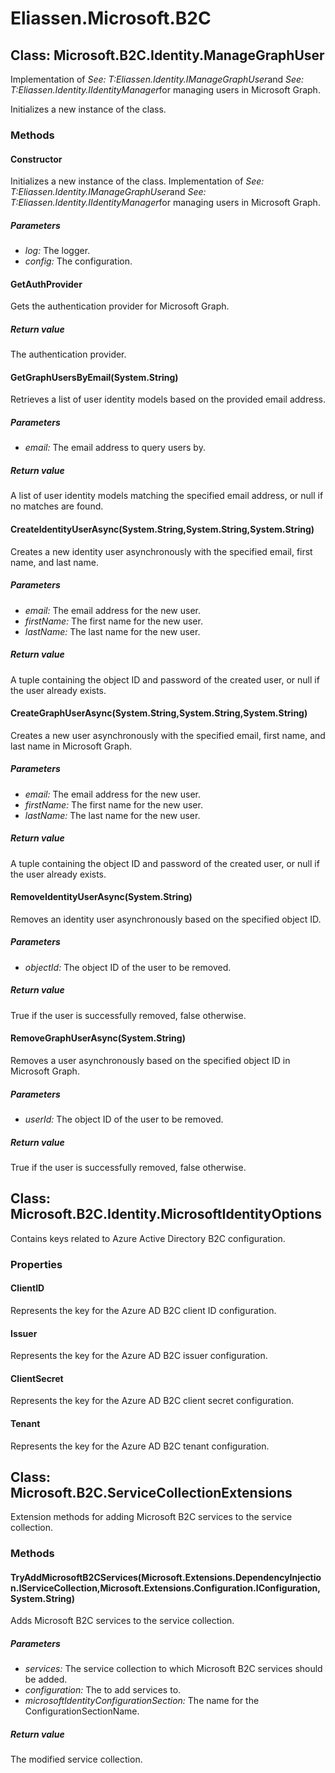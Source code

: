 ﻿# Eliassen.Microsoft.B2C


## Class: Microsoft.B2C.Identity.ManageGraphUser
Implementation of 
 *See: T:Eliassen.Identity.IManageGraphUser*and 
 *See: T:Eliassen.Identity.IIdentityManager*for managing users in Microsoft Graph. 

Initializes a new instance of the class.
### Methods


#### Constructor
Initializes a new instance of the class.
Implementation of 
 *See: T:Eliassen.Identity.IManageGraphUser*and 
 *See: T:Eliassen.Identity.IIdentityManager*for managing users in Microsoft Graph. 


##### Parameters
* *log:* The logger.
* *config:* The configuration.




#### GetAuthProvider
Gets the authentication provider for Microsoft Graph. 


##### Return value
The authentication provider.



#### GetGraphUsersByEmail(System.String)
Retrieves a list of user identity models based on the provided email address. 


##### Parameters
* *email:* The email address to query users by.




##### Return value
A list of user identity models matching the specified email address, or null if no matches are found.



#### CreateIdentityUserAsync(System.String,System.String,System.String)
Creates a new identity user asynchronously with the specified email, first name, and last name. 


##### Parameters
* *email:* The email address for the new user.
* *firstName:* The first name for the new user.
* *lastName:* The last name for the new user.




##### Return value
A tuple containing the object ID and password of the created user, or null if the user already exists.



#### CreateGraphUserAsync(System.String,System.String,System.String)
Creates a new user asynchronously with the specified email, first name, and last name in Microsoft Graph. 


##### Parameters
* *email:* The email address for the new user.
* *firstName:* The first name for the new user.
* *lastName:* The last name for the new user.




##### Return value
A tuple containing the object ID and password of the created user, or null if the user already exists.



#### RemoveIdentityUserAsync(System.String)
Removes an identity user asynchronously based on the specified object ID. 


##### Parameters
* *objectId:* The object ID of the user to be removed.




##### Return value
True if the user is successfully removed, false otherwise.



#### RemoveGraphUserAsync(System.String)
Removes a user asynchronously based on the specified object ID in Microsoft Graph. 


##### Parameters
* *userId:* The object ID of the user to be removed.




##### Return value
True if the user is successfully removed, false otherwise.



## Class: Microsoft.B2C.Identity.MicrosoftIdentityOptions
Contains keys related to Azure Active Directory B2C configuration. 

### Properties

#### ClientID
Represents the key for the Azure AD B2C client ID configuration.
#### Issuer
Represents the key for the Azure AD B2C issuer configuration.
#### ClientSecret
Represents the key for the Azure AD B2C client secret configuration.
#### Tenant
Represents the key for the Azure AD B2C tenant configuration.

## Class: Microsoft.B2C.ServiceCollectionExtensions
Extension methods for adding Microsoft B2C services to the service collection. 

### Methods


#### TryAddMicrosoftB2CServices(Microsoft.Extensions.DependencyInjection.IServiceCollection,Microsoft.Extensions.Configuration.IConfiguration,System.String)
Adds Microsoft B2C services to the service collection. 


##### Parameters
* *services:* The service collection to which Microsoft B2C services should be added.
* *configuration:* The to add services to.
* *microsoftIdentityConfigurationSection:* The name for the ConfigurationSectionName.




##### Return value
The modified service collection.


